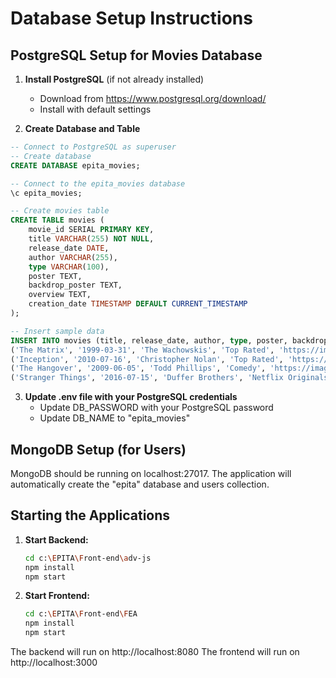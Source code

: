 # Database Setup Instructions

## PostgreSQL Setup for Movies Database

1. **Install PostgreSQL** (if not already installed)
   - Download from https://www.postgresql.org/download/
   - Install with default settings

2. **Create Database and Table**

```sql
-- Connect to PostgreSQL as superuser
-- Create database
CREATE DATABASE epita_movies;

-- Connect to the epita_movies database
\c epita_movies;

-- Create movies table
CREATE TABLE movies (
    movie_id SERIAL PRIMARY KEY,
    title VARCHAR(255) NOT NULL,
    release_date DATE,
    author VARCHAR(255),
    type VARCHAR(100),
    poster TEXT,
    backdrop_poster TEXT,
    overview TEXT,
    creation_date TIMESTAMP DEFAULT CURRENT_TIMESTAMP
);

-- Insert sample data
INSERT INTO movies (title, release_date, author, type, poster, backdrop_poster, overview) VALUES
('The Matrix', '1999-03-31', 'The Wachowskis', 'Top Rated', 'https://image.tmdb.org/t/p/w500/f89U3ADr1oiB1s9GkdPOEpXUk5H.jpg', 'https://image.tmdb.org/t/p/original/fNG7i7RqMErkcqhohV2a6cV1Ehy.jpg', 'A computer hacker learns about the true nature of reality.'),
('Inception', '2010-07-16', 'Christopher Nolan', 'Top Rated', 'https://image.tmdb.org/t/p/w500/9gk7adHYeDvHkCSEqAvQNLV5Uge.jpg', 'https://image.tmdb.org/t/p/original/s3TBrRGB1iav7gFOCNx3H31MoES.jpg', 'A thief enters people dreams to steal secrets.'),
('The Hangover', '2009-06-05', 'Todd Phillips', 'Comedy', 'https://image.tmdb.org/t/p/w500/lkKFmuclsyncRpBJgUxPoNt1LTy.jpg', 'https://image.tmdb.org/t/p/original/uluhlXqOPSxbibDz3WbMd8dPl0l.jpg', 'Three friends wake up after a bachelor party.'),
('Stranger Things', '2016-07-15', 'Duffer Brothers', 'Netflix Originals', 'https://image.tmdb.org/t/p/w500/49WJfeN0moxb9IPfGn8AIqMGskD.jpg', 'https://image.tmdb.org/t/p/original/56v2KjBlU4XaOv9rVYEQypROD7P.jpg', 'Kids encounter supernatural forces in a small town.');
```

3. **Update .env file with your PostgreSQL credentials**
   - Update DB_PASSWORD with your PostgreSQL password
   - Update DB_NAME to "epita_movies"

## MongoDB Setup (for Users)

MongoDB should be running on localhost:27017. The application will automatically create the "epita" database and users collection.

## Starting the Applications

1. **Start Backend:**
   ```bash
   cd c:\EPITA\Front-end\adv-js
   npm install
   npm start
   ```

2. **Start Frontend:**
   ```bash
   cd c:\EPITA\Front-end\FEA
   npm install
   npm start
   ```

The backend will run on http://localhost:8080
The frontend will run on http://localhost:3000
